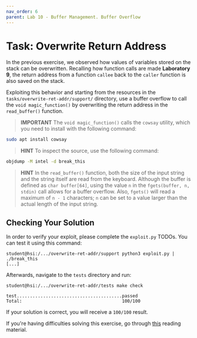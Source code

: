 ```yaml
---
nav_order: 6
parent: Lab 10 - Buffer Management. Buffer Overflow
---
```


# Task: Overwrite Return Address

In the previous exercise, we observed how values of variables stored on the stack can be overwritten.
Recalling how function calls are made **Laboratory 9**, the return address from a function `callee` back to the `caller` function is also saved on the stack.

Exploiting this behavior and starting from the resources in the `tasks/overwrite-ret-addr/support/` directory, use a buffer overflow to call the `void magic_function()` by overwriting the return address in the `read_buffer()` function.

> **IMPORTANT** The `void magic_function()` calls the `cowsay` utility, which you need to install with the following command:

```Bash
sudo apt install cowsay
```

> **HINT** To inspect the source, use the following command:

```Bash
objdump -M intel -d break_this
```

> **HINT** In the `read_buffer()` function, both the size of the input string and the string itself are read from the keyboard.
> Although the buffer is defined as `char buffer[64]`, using the value `n` in the `fgets(buffer, n, stdin)` call allows for a buffer overflow.
> Also, `fgets()` will read a maximum of `n - 1` characters;
> `n` can be set to a value larger than the actual length of the input string.

## Checking Your Solution

In order to verify your exploit, please complete the `exploit.py` TODOs.
You can test it using this command:

```console
student@hsi:/.../overwrite-ret-addr/support python3 exploit.py | ./break_this
[...]
```

Afterwards, navigate to the `tests` directory and run:

```console
student@hsi:/.../overwrite-ret-addr/tests make check

test........................................passed
Total:                                      100/100
```

If your solution is correct, you will receive a `100/100` result.

If you're having difficulties solving this exercise, go through [this](../../reading/overflow-vuln.md) reading material.
